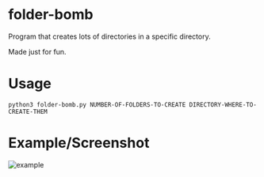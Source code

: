 # folder-bomb
Program that creates lots of directories in a specific directory.

Made just for fun.

# Usage
```
python3 folder-bomb.py NUMBER-OF-FOLDERS-TO-CREATE DIRECTORY-WHERE-TO-CREATE-THEM
```

# Example/Screenshot
![example](https://user-images.githubusercontent.com/78962948/122650552-efb3b000-d133-11eb-824e-a51bb58c1c74.png)
